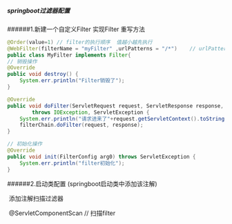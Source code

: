 ##### springboot过滤器配置

######1.新建一个自定义Filter 实现Filter 重写方法

```java
@Order(value=1) // filter的执行顺序  值越小越先执行
@WebFilter(filterName = "myFilter" ,urlPatterns = "/*")    // urlPatterns 进行过滤的url
public class MyFilter implements Filter{
// 销毁操作
@Override
public void destroy() {
	System.err.println("Filter销毁了");
}

@Override
public void doFilter(ServletRequest request, ServletResponse response, FilterChain filterChain)
		throws IOException, ServletException {
	System.err.println("请求进来了"+request.getServletContext().toString());
	filterChain.doFilter(request, response);
}

// 初始化操作
@Override
public void init(FilterConfig arg0) throws ServletException {
	System.err.println("filter初始化");
}
```
######2.启动类配置  (springboot启动类中添加该注解)

​    添加注解扫描过滤器

​		@ServletComponentScan   // 扫描filter